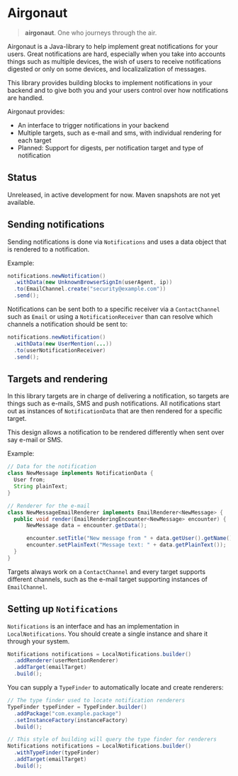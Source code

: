 # Airgonaut

> **airgonaut**. One who journeys through the air.

Airgonaut is a Java-library to help implement great notifications for your users.
Great notifications are hard, especially when you take into accounts things
such as multiple devices, the wish of users to receive notifications digested
or only on some devices, and localizalization of messages.

This library provides building blocks to implement notifications in your
backend and to give both you and your users control over how notifications are
handled.

Airgonaut provides:

* An interface to trigger notifications in your backend
* Multiple targets, such as e-mail and sms, with individual rendering for each target
* Planned: Support for digests, per notification target and type of notification

## Status

Unreleased, in active development for now. Maven snapshots are not yet available.

## Sending notifications

Sending notifications is done via `Notifications` and uses a data object that
is rendered to a notification.

Example:

```java
notifications.newNotification()
  .withData(new UnknownBrowserSignIn(userAgent, ip))
  .to(EmailChannel.create("security@example.com"))
  .send();
```

Notifications can be sent both to a specific receiver via a `ContactChannel`
such as `Email` or using a `NotificationReceiver` than can resolve which
channels a notification should be sent to:

```java
notifications.newNotification()
  .withData(new UserMention(...))
  .to(userNotificationReceiver)
  .send();
```

## Targets and rendering

In this library targets are in charge of delivering a notification, so targets
are things such as e-mails, SMS and push notifications. All notifications
start out as instances of `NotificationData` that are then rendered for a
specific target.

This design allows a notification to be rendered differently when sent over
say e-mail or SMS.

Example:

```java
// Data for the notification
class NewMessage implements NotificationData {
  User from;
  String plainText;
}

// Renderer for the e-mail
class NewMessageEmailRenderer implements EmailRenderer<NewMessage> {
  public void render(EmailRenderingEncounter<NewMessage> encounter) {
      NewMessage data = encounter.getData();

      encounter.setTitle("New message from " + data.getUser().getName());
      encounter.setPlainText("Message text: " + data.getPlainText());
  }
}
```

Targets always work on a `ContactChannel` and every target supports different
channels, such as the e-mail target supporting instances of `EmailChannel`.

## Setting up `Notifications`

`Notifications` is an interface and has an implementation in
`LocalNotifications`. You should create a single instance and share it
through your system.

```java
Notifications notifications = LocalNotifications.builder()
  .addRenderer(userMentionRenderer)
  .addTarget(emailTarget)
  .build();
```

You can supply a `TypeFinder` to automatically locate and create renderers:

```java
// The type finder used to locate notification renderers
TypeFinder typeFinder = TypeFinder.builder()
  .addPackage("com.example.package")
  .setInstanceFactory(instanceFactory)
  .build();

// This style of building will query the type finder for renderers
Notifications notifications = LocalNotifications.builder()
  .withTypeFinder(typeFinder)
  .addTarget(emailTarget)
  .build();
```
